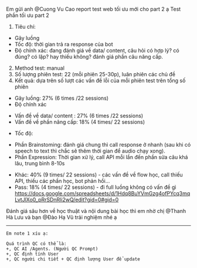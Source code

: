 Em gửi anh @Cuong Vu Cao report test web tối ưu mới cho part 2 ạ
Test phần tối ưu part 2
1. Tiêu chí:
- Gãy luồng
- Tốc độ: thời gian trả ra response của bot
- Độ chính xác: đang đánh giá về data/ content, câu hỏi có hợp lý? có đúng? có lặp? hay thiếu không? đánh giá phần câu nâng cấp. 
2. Method test: manual
3. Số lượng phiên test: 22 (mỗi phiên 25-30p), luân phiên các chủ đề 
4. Kết quả: dựa trên số lượt các vấn đề lỗi của mỗi phiên test trên tổng số phiên
- Gãy luồng: 27% (6 times /22 sessions)
- Độ chính xác
+ Vấn đề về data/ content : 27% (6 times /22 sessions)
+ Vấn đề về phần nâng cấp: 18% (4 times/ 22 sessions)
- Tốc độ: 
+ Phần Brainstoming: đánh giá chung thì call response ở nhanh (sau khi có speech to text thì chắc sẽ thêm thời gian để audio chạy xong).
+ Phần Expression: Thời gian xử lý, call API mỗi lần đến phần sửa câu khá lâu, trung bình 8-10s 
- Khác: 40% (9 times/ 22 sessions) - các vấn đề về flow học, call thiếu API, thiếu các phần học, bot phản hồi...
- Pass: 18% (4 times/ 22 sessions) - đi full luồng không có vấn đề gì
https://docs.google.com/spreadsheets/d/1Hdq8BuYVmGzg4ofPYcq3mqLvtJlXo0_pRrSDnRli2wQ/edit?gid=0#gid=0

Đánh giá sâu hơn về học thuật và nội dung bài học thì em nhờ chị @Thanh Hà Lưu  và bạn @Đào Hạ Vũ  trải nghiệm nhé ạ





----
```
Em note 1 xíu ạ:

Quá trình QC có thể là:
+, QC AI /Agents. (Người QC Prompt)
+, QC định tính User
+, QC người chi tiết + QC định lượng User để update
```